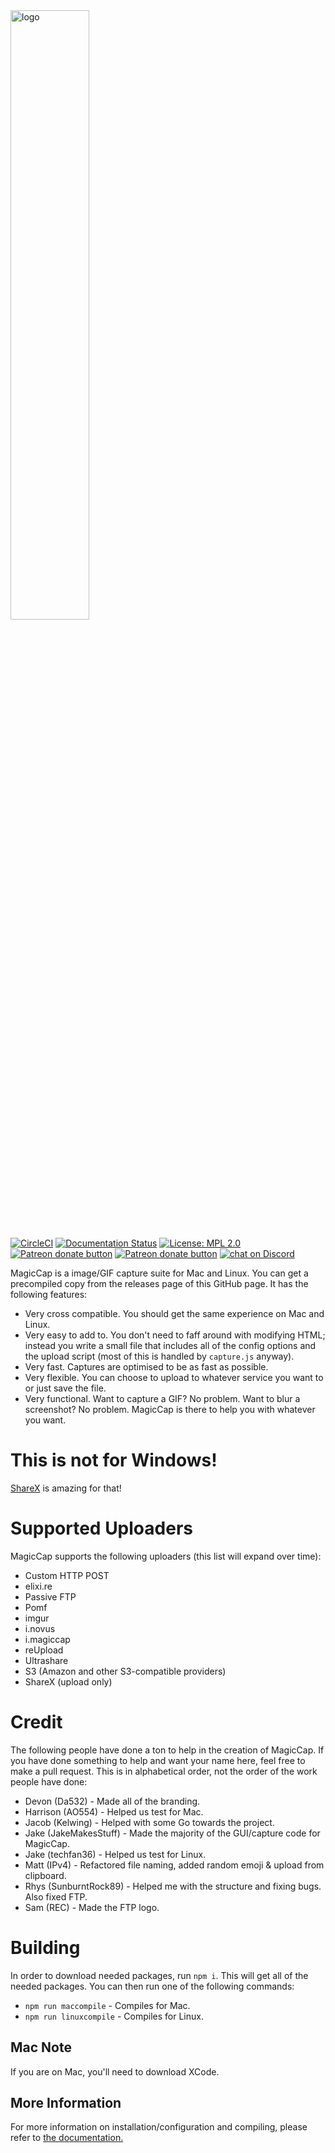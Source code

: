 <img src="https://i.imgur.com/3YKOjAF.png" alt="logo" width="50%" height="50%" href="#">

[![CircleCI](https://circleci.com/gh/MagicCap/MagicCap/tree/master.svg?style=svg)](https://circleci.com/gh/MagicCap/MagicCap/tree/master)
[![Documentation Status](https://readthedocs.org/projects/magiccap/badge/?version=latest)](https://magiccap.readthedocs.io/en/latest/?badge=latest)
[![License: MPL 2.0](https://img.shields.io/badge/License-MPL%202.0-brightgreen.svg)](https://opensource.org/licenses/MPL-2.0)
<span class="badge-patreon"><a href="https://patreon.com/jakemakesstuff" title="Donate to this project using Patreon"><img src="https://img.shields.io/badge/patreon-donate-yellow.svg" alt="Patreon donate button" /></a></span>
<span class="badge-patreon"><a href="https://ko-fi.com/jakemakesstuff" title="Donate to this project using ko-fi"><img src="https://img.shields.io/badge/kofi-donate-yellow.svg" alt="Patreon donate button" /></a></span>
<a href="https://discord.gg/pTcBGcH">
        <img src="https://img.shields.io/discord/475694715640217631.svg?logo=discord"
            alt="chat on Discord">
</a>

MagicCap is a image/GIF capture suite for Mac and Linux. You can get a precompiled copy from the releases page of this GitHub page. It has the following features:

- Very cross compatible. You should get the same experience on Mac and Linux.
- Very easy to add to. You don't need to faff around with modifying HTML; instead you write a small file that includes all of the config options and the upload script (most of this is handled by `capture.js` anyway).
- Very fast. Captures are optimised to be as fast as possible.
- Very flexible. You can choose to upload to whatever service you want to or just save the file.
- Very functional. Want to capture a GIF? No problem. Want to blur a screenshot? No problem. MagicCap is there to help you with whatever you want.

# This is not for Windows!
[ShareX](https://getsharex.com/) is amazing for that!

# Supported Uploaders
MagicCap supports the following uploaders (this list will expand over time):
- Custom HTTP POST
- elixi.re
- Passive FTP
- Pomf
- imgur
- i.novus
- i.magiccap
- reUpload
- Ultrashare
- S3 (Amazon and other S3-compatible providers)
- ShareX (upload only)

# Credit
The following people have done a ton to help in the creation of MagicCap. If you have done something to help and want your name here, feel free to make a pull request. This is in alphabetical order, not the order of the work people have done:
- Devon (Da532) - Made all of the branding.
- Harrison (AO554) - Helped us test for Mac.
- Jacob (Kelwing) - Helped with some Go towards the project.
- Jake (JakeMakesStuff) - Made the majority of the GUI/capture code for MagicCap.
- Jake (techfan36) - Helped us test for Linux.
- Matt (IPv4) - Refactored file naming, added random emoji & upload from clipboard.
- Rhys (SunburntRock89) - Helped me with the structure and fixing bugs. Also fixed FTP.
- Sam (REC) - Made the FTP logo.

# Building
In order to download needed packages, run `npm i`. This will get all of the needed packages. You can then run one of the following commands:
- `npm run maccompile` - Compiles for Mac.
- `npm run linuxcompile` - Compiles for Linux.

## Mac Note
If you are on Mac, you'll need to download XCode.

## More Information
For more information on installation/configuration and compiling, please refer to [the documentation.](https://magiccap.readthedocs.io/en/latest/?badge=latest)
